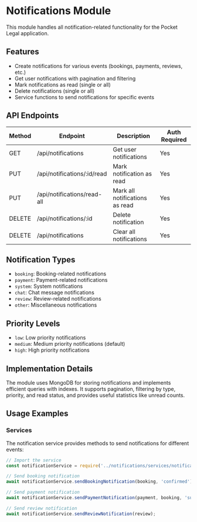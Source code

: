 # Notifications Module

This module handles all notification-related functionality for the Pocket Legal application.

## Features

- Create notifications for various events (bookings, payments, reviews, etc.)
- Get user notifications with pagination and filtering
- Mark notifications as read (single or all)
- Delete notifications (single or all)
- Service functions to send notifications for specific events

## API Endpoints

| Method | Endpoint | Description | Auth Required |
|--------|----------|-------------|--------------|
| GET | /api/notifications | Get user notifications | Yes |
| PUT | /api/notifications/:id/read | Mark notification as read | Yes |
| PUT | /api/notifications/read-all | Mark all notifications as read | Yes |
| DELETE | /api/notifications/:id | Delete notification | Yes |
| DELETE | /api/notifications | Clear all notifications | Yes |

## Notification Types

- `booking`: Booking-related notifications
- `payment`: Payment-related notifications
- `system`: System notifications
- `chat`: Chat message notifications
- `review`: Review-related notifications
- `other`: Miscellaneous notifications

## Priority Levels

- `low`: Low priority notifications
- `medium`: Medium priority notifications (default)
- `high`: High priority notifications

## Implementation Details

The module uses MongoDB for storing notifications and implements efficient queries with indexes. It supports pagination, filtering by type, priority, and read status, and provides useful statistics like unread counts.

## Usage Examples

### Services

The notification service provides methods to send notifications for different events:

```javascript
// Import the service
const notificationService = require('../notifications/services/notificationService');

// Send booking notification
await notificationService.sendBookingNotification(booking, 'confirmed');

// Send payment notification
await notificationService.sendPaymentNotification(payment, booking, 'success');

// Send review notification
await notificationService.sendReviewNotification(review);
``` 